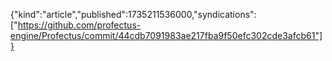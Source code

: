 {"kind":"article","published":1735211536000,"syndications":["https://github.com/profectus-engine/Profectus/commit/44cdb7091983ae217fba9f50efc302cde3afcb61"]}